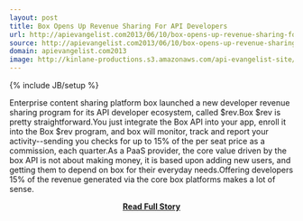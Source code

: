 ```yaml
---
layout: post
title: Box Opens Up Revenue Sharing For API Developers
url: http://apievangelist.com2013/06/10/box-opens-up-revenue-sharing-for-its-developers/
source: http://apievangelist.com2013/06/10/box-opens-up-revenue-sharing-for-its-developers/
domain: apievangelist.com2013
image: http://kinlane-productions.s3.amazonaws.com/api-evangelist-site/building-blocks/box-logo.png
---
```

{% include JB/setup %}<p>Enterprise content sharing platform box launched a new developer revenue sharing program for its API developer ecosystem, called $rev.Box $rev is pretty straightforward.You just integrate the Box API into your app, enroll it into the Box $rev program, and box will monitor, track and report your activity--sending you checks for up to 15% of the per seat price as a commission, each quarter.As a PaaS provider, the core value driven by the box API is not about making money, it is based upon adding new users, and getting them to depend on box for their everyday needs.Offering developers 15% of the revenue generated via the core box platforms makes a lot of sense.</p>
<center><p><a href="http://apievangelist.com2013/06/10/box-opens-up-revenue-sharing-for-its-developers/" style='padding:25px; font-sze:18px; font-weight: bold;'>Read Full Story</a></p></center>

